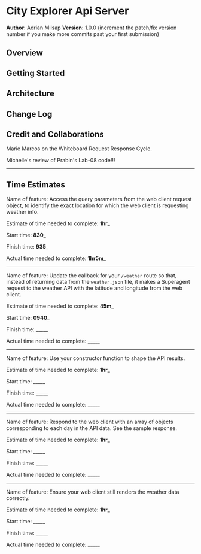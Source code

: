 # City Explorer Api Server

**Author**: Adrian Milsap
**Version**: 1.0.0 (increment the patch/fix version number if you make more commits past your first submission)

## Overview

<!-- Provide a high level overview of what this application is and why you are building it, beyond the fact that it's an assignment for this class. (i.e. What's your problem domain?) -->

## Getting Started

<!-- What are the steps that a user must take in order to build this app on their own machine and get it running? -->

## Architecture

<!-- Provide a detailed description of the application design. What technologies (languages, libraries, etc) you're using, and any other relevant design information. -->

## Change Log

<!-- Use this area to document the iterative changes made to your application as each feature is successfully implemented. Use time stamps. Here's an example:

01-01-2001 4:59pm - Application now has a fully-functional express server, with a GET route for the location resource. -->

## Credit and Collaborations

Marie Marcos on the Whiteboard Request Response Cycle.

Michelle's review of Prabin's Lab-08 code!!!

---

## Time Estimates

Name of feature: Access the query parameters from the web client request object, to identify the exact location for which the web client is requesting weather info.

Estimate of time needed to complete: __1hr___

Start time: __830___

Finish time: __935___

Actual time needed to complete: __1hr5m___

---

Name of feature: Update the callback for your `/weather` route so that, instead of returning data from the `weather.json` file, it makes a Superagent request to the weather API with the latitude and longitude from the web client.

Estimate of time needed to complete: __45m___

Start time: __0940___

Finish time: _____

Actual time needed to complete: _____

---

Name of feature: Use your constructor function to shape the API results.

Estimate of time needed to complete: __1hr___

Start time: _____

Finish time: _____

Actual time needed to complete: _____

---

Name of feature: Respond to the web client with an array of objects corresponding to each day in the API data. See the sample response.

Estimate of time needed to complete: __1hr___

Start time: _____

Finish time: _____

Actual time needed to complete: _____

---

Name of feature: Ensure your web client still renders the weather data correctly.

Estimate of time needed to complete: __1hr___

Start time: _____

Finish time: _____

Actual time needed to complete: _____
